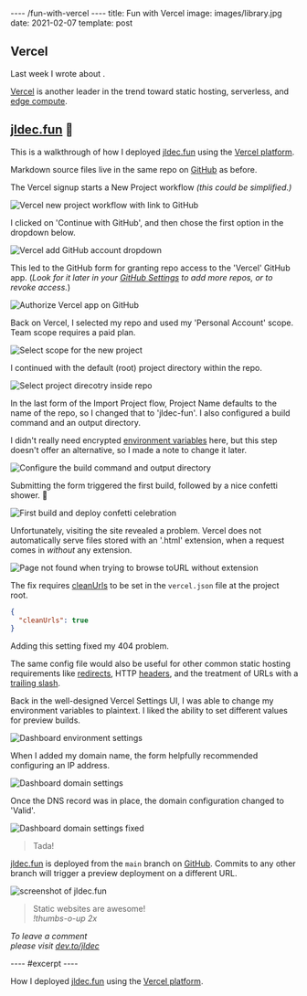 ---- /fun-with-vercel ----
title: Fun with Vercel
image: images/library.jpg
date: 2021-02-07
template: post

## Vercel

Last week I wrote about [](first-steps-using-cloudflare-pages).

[Vercel](https://vercel.com/home) is another leader in the trend toward static hosting, serverless, and [edge compute](/why-serverless-at-the-edge).

## [jldec.fun](https://jldec.fun/fun-with-vercel) 🤪

This is a walkthrough of how I deployed [jldec.fun](https://jldec.fun/) using the [Vercel platform](https://vercel.com/docs).

Markdown source files live in the same repo on [GitHub](https://github.com/jldec/cloudflare-pages-test) as before.

The Vercel signup starts a New Project workflow _(this could be simplified.)_

![Vercel new project workflow with link to GitHub](/images/vercel-new-project.png)

I clicked on 'Continue with GitHub', and then chose the first option in the dropdown below.

![Vercel add GitHub account dropdown](/images/vercel-add-github-account.png)

This led to the GitHub form for granting repo access to the 'Vercel' GitHub app. (_Look for it later in your [GitHub Settings](https://github.com/settings/installations) to add more repos, or to revoke access._)

![Authorize Vercel app on GitHub](/images/vercel-github-app.png)

Back on Vercel, I selected my repo and used my 'Personal Account' scope. Team scope requires a paid plan.

![Select scope for the new project](/images/vercel-select-project-scope.png)

I continued with the default (root) project directory within the repo.

![Select project direcotry inside repo](/images/vercel-select-directory.png)

In the last form of the Import Project flow, Project Name defaults to the name of the repo, so I changed that to 'jldec-fun'. I also configured a build command and an output directory.

I didn't really need encrypted [environment variables](https://vercel.com/docs/environment-variables) here, but this step doesn't offer an alternative, so I made a note to change it later.

![Configure the build command and output directory](/images/vercel-configure-build-jldec-fun.png)

Submitting the form triggered the first build, followed by a nice confetti shower. 🎉

![First build and deploy confetti celebration](/images/vercel-confetti-jldec-fun.png)

Unfortunately, visiting the site revealed a problem. Vercel does not automatically serve files stored with an '.html' extension, when a request comes in _without_ any extension.

![Page not found when trying to browse toURL without extension](/images/vercel-without-clean-url-setting.png)

The fix requires [cleanUrls](https://vercel.com/docs/configuration#project/clean-urls) to be set in the `vercel.json` file at the project root.

```json
{
  "cleanUrls": true
}
```

Adding this setting fixed my 404 problem.

The same config file would also be useful for other common static hosting requirements like [redirects](https://vercel.com/docs/configuration#project/redirects), HTTP [headers](https://vercel.com/docs/configuration#project/headers), and the treatment of URLs with a [trailing slash](https://vercel.com/docs/configuration#project/trailing-slash).

Back in the well-designed Vercel Settings UI, I was able to change my environment variables to plaintext. I liked the ability to set different values for preview builds.

![Dashboard environment settings](/images/vercel-environment-settings.png)

When I added my domain name, the form helpfully recommended configuring an IP address.

![Dashboard domain settings](/images/vercel-domain-setting.png)

Once the DNS record was in place, the domain configuration changed to 'Valid'.

![Dashboard domain settings fixed](/images/vercel-domain-setting-fixed.png)

> Tada!

[jldec.fun](https://jldec.fun/fun-with-vercel) is deployed from the `main` branch on [GitHub](https://github.com/jldec/cloudflare-pages-test). Commits to any other branch will trigger a preview deployment on a different URL.

![screenshot of jldec.fun](/images/vercel-post.png)

> Static websites are awesome!  
> _!thumbs-o-up 2x_

_To leave a comment  
please visit [dev.to/jldec](https://dev.to/jldec/fun-with-vercel-3b6e)_

---- #excerpt ----

How I deployed [jldec.fun](https://jldec.fun/) using the [Vercel platform](https://vercel.com/docs).
